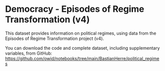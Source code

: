 # Democracy - Episodes of Regime Transformation (v4)

This dataset provides information on political regimes, using data from the Episodes of Regime Transformation project (v4).

You can download the code and complete dataset, including supplementary variables, from GitHub: https://github.com/owid/notebooks/tree/main/BastianHerre/political_regimes